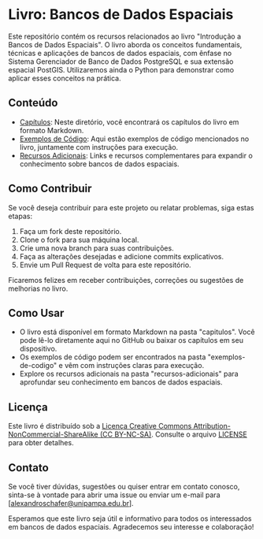# Livro: Bancos de Dados Espaciais

Este repositório contém os recursos relacionados ao livro "Introdução a Bancos de Dados Espaciais". O livro aborda os conceitos fundamentais, técnicas e aplicações de bancos de dados espaciais, com ênfase no Sistema Gerenciador de Banco de Dados PostgreSQL e sua extensão espacial PostGIS. Utilizaremos ainda o Python para demonstrar como aplicar esses conceitos na prática.

## Conteúdo

- [Capítulos](/capitulos): Neste diretório, você encontrará os capítulos do livro em formato Markdown.
- [Exemplos de Código](/exemplos-de-codigo): Aqui estão exemplos de código mencionados no livro, juntamente com instruções para execução.
- [Recursos Adicionais](/recursos-adicionais): Links e recursos complementares para expandir o conhecimento sobre bancos de dados espaciais.

## Como Contribuir

Se você deseja contribuir para este projeto ou relatar problemas, siga estas etapas:

1. Faça um fork deste repositório.
2. Clone o fork para sua máquina local.
3. Crie uma nova branch para suas contribuições.
4. Faça as alterações desejadas e adicione commits explicativos.
5. Envie um Pull Request de volta para este repositório.

Ficaremos felizes em receber contribuições, correções ou sugestões de melhorias no livro.

## Como Usar

- O livro está disponível em formato Markdown na pasta "capitulos". Você pode lê-lo diretamente aqui no GitHub ou baixar os capítulos em seu dispositivo.
- Os exemplos de código podem ser encontrados na pasta "exemplos-de-codigo" e vêm com instruções claras para execução.
- Explore os recursos adicionais na pasta "recursos-adicionais" para aprofundar seu conhecimento em bancos de dados espaciais.

## Licença

Este livro é distribuído sob a [Licença Creative Commons Attribution-NonCommercial-ShareAlike (CC BY-NC-SA)](https://creativecommons.org/licenses/by-nc-sa/4.0/). Consulte o arquivo [LICENSE](/LICENSE) para obter detalhes.

## Contato

Se você tiver dúvidas, sugestões ou quiser entrar em contato conosco, sinta-se à vontade para abrir uma issue ou enviar um e-mail para [alexandroschafer@unipampa.edu.br].

Esperamos que este livro seja útil e informativo para todos os interessados em bancos de dados espaciais. Agradecemos seu interesse e colaboração!
